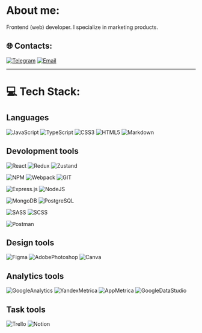# About me:

Frontend (web) developer. I specialize in marketing products.

## 🌐 Сontacts:

[![Telegram](https://img.shields.io/badge/Telegram-0088CC?style=for-the-badge&logo=telegram&logoColor=white)](https://t.me/shahtarov) [![Email](https://img.shields.io/badge/Email-000000?style=for-the-badge&logo=email&logoColor=white)](mailto:shahtarov-ro@ya.ru)

---

# 💻 Tech Stack:

## Languages

![JavaScript](https://img.shields.io/badge/javascript-%23323330.svg?style=for-the-badge&logo=javascript&logoColor=%23F7DF1E) ![TypeScript](https://img.shields.io/badge/typescript-%23007ACC.svg?style=for-the-badge&logo=typescript&logoColor=white) ![CSS3](https://img.shields.io/badge/css3-%231572B6.svg?style=for-the-badge&logo=css3&logoColor=white) ![HTML5](https://img.shields.io/badge/html5-%23E34F26.svg?style=for-the-badge&logo=html5&logoColor=white) ![Markdown](https://img.shields.io/badge/markdown-%23000000.svg?style=for-the-badge&logo=markdown&logoColor=white)

## Devolopment tools

![React](https://img.shields.io/badge/react-%2320232a.svg?style=for-the-badge&logo=react&logoColor=%2361DAFB) ![Redux](https://img.shields.io/badge/redux-%23593d88.svg?style=for-the-badge&logo=redux&logoColor=white) ![Zustand](https://img.shields.io/badge/zustand-%23212121.svg?style=for-the-badge&logoColor=white)

![NPM](https://img.shields.io/badge/NPM-CC0000?style=for-the-badge&logo=npm&logoColor=white) ![Webpack](https://img.shields.io/badge/webpack-%238DD6F9.svg?style=for-the-badge&logo=webpack&logoColor=black) ![GIT](https://img.shields.io/badge/Git-F05032?style=for-the-badge&logo=git&logoColor=white)

![Express.js](https://img.shields.io/badge/express.js-%23404d59.svg?style=for-the-badge&logo=express&logoColor=%2361DAFB) ![NodeJS](https://img.shields.io/badge/node.js-6DA55F?style=for-the-badge&logo=node.js&logoColor=white)

![MongoDB](https://img.shields.io/badge/MongoDB-%234ea94b.svg?style=for-the-badge&logo=mongodb&logoColor=white) ![PostgreSQL](https://img.shields.io/badge/PostgreSQL-003366?style=for-the-badge&logo=postgresql&logoColor=white)

![SASS](https://img.shields.io/badge/SASS-hotpink.svg?style=for-the-badge&logo=SASS&logoColor=white) ![SCSS](https://img.shields.io/badge/SCSS-FF69B4?style=for-the-badge&logo=sass&logoColor=white)

![Postman](https://img.shields.io/badge/Postman-FF6C37?style=for-the-badge&logo=postman&logoColor=white)

## Design tools

![Figma](https://img.shields.io/badge/figma-%23F24E1E.svg?style=for-the-badge&logo=figma&logoColor=white) ![AdobePhotoshop](https://img.shields.io/badge/Adobe%20Photoshop-1A4876?style=for-the-badge&logo=adobe-photoshop&logoColor=white) ![Canva](https://img.shields.io/badge/Canva-FFD700?style=for-the-badge&logo=canva&logoColor=black)

## Analytics tools

![GoogleAnalytics](https://img.shields.io/badge/Google%20Analytics-F9AB00?style=for-the-badge&logo=google-analytics&logoColor=white) ![YandexMetrica](https://img.shields.io/badge/Yandex%20Metrica-FFD700?style=for-the-badge&logo=yandex&logoColor=black) ![AppMetrica](https://img.shields.io/badge/App%20Metrica-FFD700?style=for-the-badge&logo=yandex&logoColor=black) ![GoogleDataStudio](https://img.shields.io/badge/Google%20Data%20Studio-1A73E8?style=for-the-badge&logo=google-data-studio&logoColor=white)

## Task tools

![Trello](https://img.shields.io/badge/Trello-%23026AA7.svg?style=for-the-badge&logo=Trello&logoColor=white) ![Notion](https://img.shields.io/badge/Notion-%23000000.svg?style=for-the-badge&logo=notion&logoColor=white)
